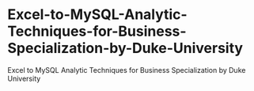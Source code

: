 # Excel-to-MySQL-Analytic-Techniques-for-Business-Specialization-by-Duke-University
Excel to MySQL Analytic Techniques for Business Specialization by Duke University

